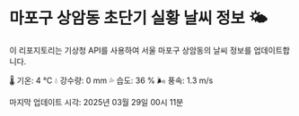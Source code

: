 
# 마포구 상암동 초단기 실황 날씨 정보 🌤️

이 리포지토리는 기상청 API를 사용하여 서울 마포구 상암동의 날씨 정보를 업데이트합니다. 

🌡️ 기온: 4 ℃
💧 강수량: 0 mm
💦 습도: 36 %
🌬️ 풍속: 1.3 m/s

마지막 업데이트 시각: 2025년 03월 29일 00시 11분    
